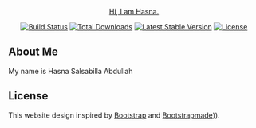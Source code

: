 <p align="center"><a href="https://github.com/HasnaChan/SLMeet3WebProgHasna" target="_blank">Hi, I am Hasna.</a></p>

<p align="center">
<a href="https://github.com/laravel/framework/actions"><img src="https://github.com/laravel/framework/workflows/tests/badge.svg" alt="Build Status"></a>
<a href="https://packagist.org/packages/laravel/framework"><img src="https://img.shields.io/packagist/dt/laravel/framework" alt="Total Downloads"></a>
<a href="https://packagist.org/packages/laravel/framework"><img src="https://img.shields.io/packagist/v/laravel/framework" alt="Latest Stable Version"></a>
<a href="https://packagist.org/packages/laravel/framework"><img src="https://img.shields.io/packagist/l/laravel/framework" alt="License"></a>
</p>

## About Me

My name is Hasna Salsabilla Abdullah


## License

This website design inspired by [Bootstrap]([https://laravel.com/docs/contributions#code-of-conduct](https://getbootstrap.com/docs/5.0/getting-started/introduction/)) and [Bootstrapmade]([https://bootstrapmade.com/]))).
